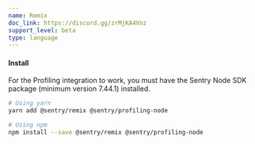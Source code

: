 ```yaml
---
name: Remix
doc_link: https://discord.gg/zrMjKA4Vnz
support_level: beta
type: language
---
```


#### Install

For the Profiling integration to work, you must have the Sentry Node SDK package (minimum version 7.44.1) installed.

```bash
# Using yarn
yarn add @sentry/remix @sentry/profiling-node

# Using npm
npm install --save @sentry/remix @sentry/profiling-node
```

